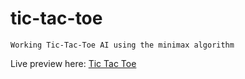     
# tic-tac-toe
        
    Working Tic-Tac-Toe AI using the minimax algorithm

Live preview here: 
[Tic Tac Toe](https://codinggeeneeus.github.io/tic-tac-toe/)






